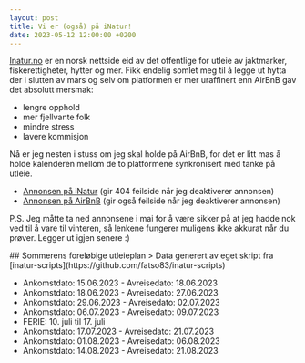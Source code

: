 ```yaml
---
layout: post
title: Vi er (også) på iNatur!
date: 2023-05-12 12:00:00 +0200
---
```


[Inatur.no](https://inatur.no) er en norsk nettside eid av det offentlige for utleie
av jaktmarker, fiskerettigheter, hytter og mer. Fikk endelig somlet meg til å legge ut
hytta der i slutten av mars og selv om platformen er mer uraffinert enn AirBnB gav det
absolutt mersmak:

- lengre opphold
- mer fjellvante folk
- mindre stress
- lavere kommisjon

Nå er jeg nesten i stuss om jeg skal holde på AirBnB, for det er litt mas å holde kalenderen
mellom de to platformene synkronisert med tanke på utleie.

- [Annonsen på iNatur][inatur_url] (gir 404 feilside når jeg deaktiverer annonsen)
- [Annonsen på AirBnB][airbnb_url] (gir også feilside når jeg deaktiverer annonsen)

P.S. Jeg måtte ta ned annonsene i mai for å være sikker på at jeg hadde nok ved til å vare
til vinteren, så lenkene fungerer muligens ikke akkurat når du prøver. Legger ut igjen senere :)

<a name="plan" />
## Sommerens foreløbige utleieplan
> Data generert av eget skript fra [inatur-scripts](https://github.com/fatso83/inatur-scripts)

- Ankomstdato: 15.06.2023 - Avreisedato: 18.06.2023
- Ankomstdato: 18.06.2023 - Avreisedato: 27.06.2023
- Ankomstdato: 29.06.2023 - Avreisedato: 02.07.2023
- Ankomstdato: 06.07.2023 - Avreisedato: 09.07.2023
- FERIE: 10. juli til 17. juli
- Ankomstdato: 17.07.2023 - Avreisedato: 21.07.2023
- Ankomstdato: 01.08.2023 - Avreisedato: 06.08.2023
- Ankomstdato: 14.08.2023 - Avreisedato: 21.08.2023

[airbnb_url]: https://airbnb.no/rooms/18731440
[inatur_url]: https://www.inatur.no/hytte/63ee3bc2d0440d29d6c7ef45/hytte-med-enestaende-beliggenhet-i-eggedalsfjella-fiskevann-og-skiloyper
